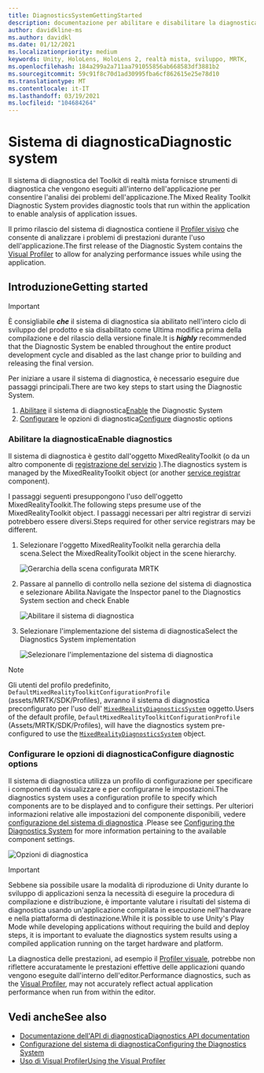 ```yaml
---
title: DiagnosticsSystemGettingStarted
description: documentazione per abilitare e disabilitare la diagnostica in MRTK
author: davidkline-ms
ms.author: davidkl
ms.date: 01/12/2021
ms.localizationpriority: medium
keywords: Unity, HoloLens, HoloLens 2, realtà mista, sviluppo, MRTK,
ms.openlocfilehash: 184a299a2a711aa791055856ab668583df3881b2
ms.sourcegitcommit: 59c91f8c70d1ad30995fba6cf862615e25e78d10
ms.translationtype: MT
ms.contentlocale: it-IT
ms.lasthandoff: 03/19/2021
ms.locfileid: "104684264"
---
```

# <a name="diagnostic-system"></a><span data-ttu-id="7bae4-104">Sistema di diagnostica</span><span class="sxs-lookup"><span data-stu-id="7bae4-104">Diagnostic system</span></span>

<span data-ttu-id="7bae4-105">Il sistema di diagnostica del Toolkit di realtà mista fornisce strumenti di diagnostica che vengono eseguiti all'interno dell'applicazione per consentire l'analisi dei problemi dell'applicazione.</span><span class="sxs-lookup"><span data-stu-id="7bae4-105">The Mixed Reality Toolkit Diagnostic System provides diagnostic tools that run within the application to enable analysis of application issues.</span></span>

<span data-ttu-id="7bae4-106">Il primo rilascio del sistema di diagnostica contiene il [Profiler visivo](UsingVisualProfiler.md) che consente di analizzare i problemi di prestazioni durante l'uso dell'applicazione.</span><span class="sxs-lookup"><span data-stu-id="7bae4-106">The first release of the Diagnostic System contains the [Visual Profiler](UsingVisualProfiler.md) to allow for analyzing performance issues while using the application.</span></span>

## <a name="getting-started"></a><span data-ttu-id="7bae4-107">Introduzione</span><span class="sxs-lookup"><span data-stu-id="7bae4-107">Getting started</span></span>

> [!IMPORTANT]
> <span data-ttu-id="7bae4-108">È consigliabile **_che_** il sistema di diagnostica sia abilitato nell'intero ciclo di sviluppo del prodotto e sia disabilitato come Ultima modifica prima della compilazione e del rilascio della versione finale.</span><span class="sxs-lookup"><span data-stu-id="7bae4-108">It is **_highly_** recommended that the Diagnostic System be enabled throughout the entire product development cycle and disabled as the last change prior to building and releasing the final version.</span></span>

<span data-ttu-id="7bae4-109">Per iniziare a usare il sistema di diagnostica, è necessario eseguire due passaggi principali.</span><span class="sxs-lookup"><span data-stu-id="7bae4-109">There are two key steps to start using the Diagnostic System.</span></span>

1. <span data-ttu-id="7bae4-110">[Abilitare](#enable-diagnostics) il sistema di diagnostica</span><span class="sxs-lookup"><span data-stu-id="7bae4-110">[Enable](#enable-diagnostics) the Diagnostic System</span></span>
2. <span data-ttu-id="7bae4-111">[Configurare](#configure-diagnostic-options) le opzioni di diagnostica</span><span class="sxs-lookup"><span data-stu-id="7bae4-111">[Configure](#configure-diagnostic-options) diagnostic options</span></span>

### <a name="enable-diagnostics"></a><span data-ttu-id="7bae4-112">Abilitare la diagnostica</span><span class="sxs-lookup"><span data-stu-id="7bae4-112">Enable diagnostics</span></span>

<span data-ttu-id="7bae4-113">Il sistema di diagnostica è gestito dall'oggetto MixedRealityToolkit (o da un altro componente di [registrazione del servizio](xref:Microsoft.MixedReality.Toolkit.IMixedRealityServiceRegistrar) ).</span><span class="sxs-lookup"><span data-stu-id="7bae4-113">The diagnostics system is managed by the MixedRealityToolkit object (or another [service registrar](xref:Microsoft.MixedReality.Toolkit.IMixedRealityServiceRegistrar) component).</span></span>

<span data-ttu-id="7bae4-114">I passaggi seguenti presuppongono l'uso dell'oggetto MixedRealityToolkit.</span><span class="sxs-lookup"><span data-stu-id="7bae4-114">The following steps presume use of the MixedRealityToolkit object.</span></span> <span data-ttu-id="7bae4-115">I passaggi necessari per altri registrar di servizi potrebbero essere diversi.</span><span class="sxs-lookup"><span data-stu-id="7bae4-115">Steps required for other service registrars may be different.</span></span>

1. <span data-ttu-id="7bae4-116">Selezionare l'oggetto MixedRealityToolkit nella gerarchia della scena.</span><span class="sxs-lookup"><span data-stu-id="7bae4-116">Select the MixedRealityToolkit object in the scene hierarchy.</span></span>

    ![Gerarchia della scena configurata MRTK](../Images/MRTK_ConfiguredHierarchy.png)

1. <span data-ttu-id="7bae4-118">Passare al pannello di controllo nella sezione del sistema di diagnostica e selezionare Abilita.</span><span class="sxs-lookup"><span data-stu-id="7bae4-118">Navigate the Inspector panel to the Diagnostics System section and check Enable</span></span>

    ![Abilitare il sistema di diagnostica](../Images/Diagnostics/MRTKConfig_Diagnostics.png)

1. <span data-ttu-id="7bae4-120">Selezionare l'implementazione del sistema di diagnostica</span><span class="sxs-lookup"><span data-stu-id="7bae4-120">Select the Diagnostics System implementation</span></span>

    ![Selezionare l'implementazione del sistema di diagnostica](../Images/Diagnostics/DiagnosticsSelectSystemType.png)

> [!NOTE]
> <span data-ttu-id="7bae4-122">Gli utenti del profilo predefinito, `DefaultMixedRealityToolkitConfigurationProfile` (assets/MRTK/SDK/Profiles), avranno il sistema di diagnostica preconfigurato per l'uso dell' [`MixedRealityDiagnosticsSystem`](xref:Microsoft.MixedReality.Toolkit.Diagnostics.MixedRealityDiagnosticsSystem) oggetto.</span><span class="sxs-lookup"><span data-stu-id="7bae4-122">Users of the default profile, `DefaultMixedRealityToolkitConfigurationProfile` (Assets/MRTK/SDK/Profiles), will have the diagnostics system pre-configured to use the [`MixedRealityDiagnosticsSystem`](xref:Microsoft.MixedReality.Toolkit.Diagnostics.MixedRealityDiagnosticsSystem) object.</span></span>

### <a name="configure-diagnostic-options"></a><span data-ttu-id="7bae4-123">Configurare le opzioni di diagnostica</span><span class="sxs-lookup"><span data-stu-id="7bae4-123">Configure diagnostic options</span></span>

<span data-ttu-id="7bae4-124">Il sistema di diagnostica utilizza un profilo di configurazione per specificare i componenti da visualizzare e per configurarne le impostazioni.</span><span class="sxs-lookup"><span data-stu-id="7bae4-124">The diagnostics system uses a configuration profile to specify which components are to be displayed and to configure their settings.</span></span> <span data-ttu-id="7bae4-125">Per ulteriori informazioni relative alle impostazioni del componente disponibili, vedere [configurazione del sistema di diagnostica](ConfiguringDiagnostics.md) .</span><span class="sxs-lookup"><span data-stu-id="7bae4-125">Please see [Configuring the Diagnostics System](ConfiguringDiagnostics.md) for more information pertaining to the available component settings.</span></span>

![Opzioni di diagnostica](../Images/Diagnostics/DiagnosticsProfile.png)

> [!IMPORTANT]
> <span data-ttu-id="7bae4-127">Sebbene sia possibile usare la modalità di riproduzione di Unity durante lo sviluppo di applicazioni senza la necessità di eseguire la procedura di compilazione e distribuzione, è importante valutare i risultati del sistema di diagnostica usando un'applicazione compilata in esecuzione nell'hardware e nella piattaforma di destinazione.</span><span class="sxs-lookup"><span data-stu-id="7bae4-127">While it is possible to use Unity's Play Mode while developing applications without requiring the build and deploy steps, it is important to evaluate the diagnostics system results using a compiled application running on the target hardware and platform.</span></span>
>
> <span data-ttu-id="7bae4-128">La diagnostica delle prestazioni, ad esempio il [Profiler visuale](UsingVisualProfiler.md), potrebbe non riflettere accuratamente le prestazioni effettive delle applicazioni quando vengono eseguite dall'interno dell'editor.</span><span class="sxs-lookup"><span data-stu-id="7bae4-128">Performance diagnostics, such as the [Visual Profiler](UsingVisualProfiler.md), may not accurately reflect actual application performance when run from within the editor.</span></span>

## <a name="see-also"></a><span data-ttu-id="7bae4-129">Vedi anche</span><span class="sxs-lookup"><span data-stu-id="7bae4-129">See also</span></span>

- [<span data-ttu-id="7bae4-130">Documentazione dell'API di diagnostica</span><span class="sxs-lookup"><span data-stu-id="7bae4-130">Diagnostics API documentation</span></span>](xref:Microsoft.MixedReality.Toolkit.Diagnostics)
- [<span data-ttu-id="7bae4-131">Configurazione del sistema di diagnostica</span><span class="sxs-lookup"><span data-stu-id="7bae4-131">Configuring the Diagnostics System</span></span>](ConfiguringDiagnostics.md)
- [<span data-ttu-id="7bae4-132">Uso di Visual Profiler</span><span class="sxs-lookup"><span data-stu-id="7bae4-132">Using the Visual Profiler</span></span>](UsingVisualProfiler.md)

